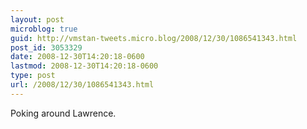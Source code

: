 ```yaml
---
layout: post
microblog: true
guid: http://vmstan-tweets.micro.blog/2008/12/30/1086541343.html
post_id: 3053329
date: 2008-12-30T14:20:18-0600
lastmod: 2008-12-30T14:20:18-0600
type: post
url: /2008/12/30/1086541343.html
---
```

Poking around Lawrence.
